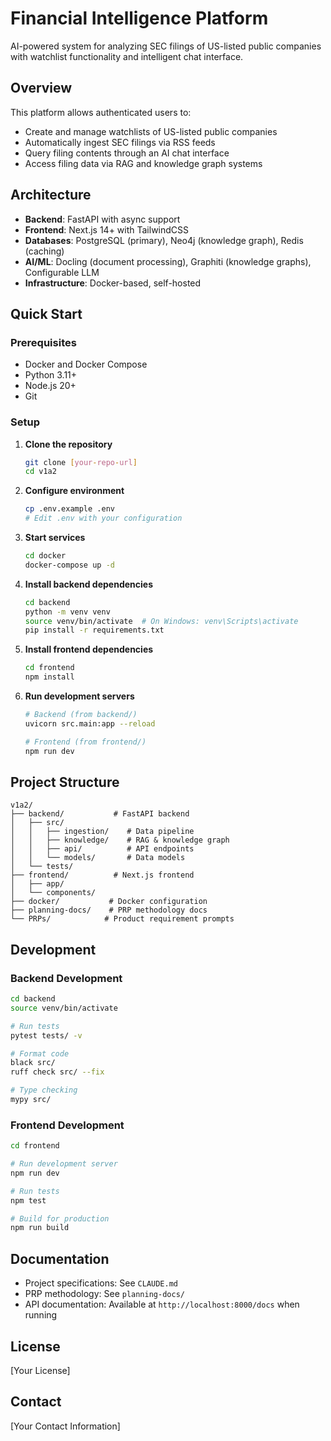 # Financial Intelligence Platform

AI-powered system for analyzing SEC filings of US-listed public companies with watchlist functionality and intelligent chat interface.

## Overview

This platform allows authenticated users to:
- Create and manage watchlists of US-listed public companies
- Automatically ingest SEC filings via RSS feeds
- Query filing contents through an AI chat interface
- Access filing data via RAG and knowledge graph systems

## Architecture

- **Backend**: FastAPI with async support
- **Frontend**: Next.js 14+ with TailwindCSS
- **Databases**: PostgreSQL (primary), Neo4j (knowledge graph), Redis (caching)
- **AI/ML**: Docling (document processing), Graphiti (knowledge graphs), Configurable LLM
- **Infrastructure**: Docker-based, self-hosted

## Quick Start

### Prerequisites

- Docker and Docker Compose
- Python 3.11+
- Node.js 20+
- Git

### Setup

1. **Clone the repository**
   ```bash
   git clone [your-repo-url]
   cd v1a2
   ```

2. **Configure environment**
   ```bash
   cp .env.example .env
   # Edit .env with your configuration
   ```

3. **Start services**
   ```bash
   cd docker
   docker-compose up -d
   ```

4. **Install backend dependencies**
   ```bash
   cd backend
   python -m venv venv
   source venv/bin/activate  # On Windows: venv\Scripts\activate
   pip install -r requirements.txt
   ```

5. **Install frontend dependencies**
   ```bash
   cd frontend
   npm install
   ```

6. **Run development servers**
   ```bash
   # Backend (from backend/)
   uvicorn src.main:app --reload

   # Frontend (from frontend/)
   npm run dev
   ```

## Project Structure

```
v1a2/
├── backend/           # FastAPI backend
│   ├── src/
│   │   ├── ingestion/    # Data pipeline
│   │   ├── knowledge/    # RAG & knowledge graph
│   │   ├── api/          # API endpoints
│   │   └── models/       # Data models
│   └── tests/
├── frontend/          # Next.js frontend
│   ├── app/
│   └── components/
├── docker/           # Docker configuration
├── planning-docs/    # PRP methodology docs
└── PRPs/            # Product requirement prompts
```

## Development

### Backend Development

```bash
cd backend
source venv/bin/activate

# Run tests
pytest tests/ -v

# Format code
black src/
ruff check src/ --fix

# Type checking
mypy src/
```

### Frontend Development

```bash
cd frontend

# Run development server
npm run dev

# Run tests
npm test

# Build for production
npm run build
```

## Documentation

- Project specifications: See `CLAUDE.md`
- PRP methodology: See `planning-docs/`
- API documentation: Available at `http://localhost:8000/docs` when running

## License

[Your License]

## Contact

[Your Contact Information]